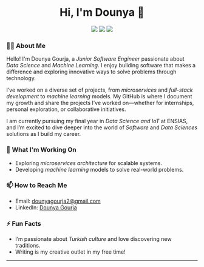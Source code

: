 <h1 align="center">Hi, I'm Dounya 👋</h1>
<p align="center">
    <a href="https://www.linkedin.com/in/dounya-gourja-820217214/"><img src="https://img.shields.io/badge/linkedin-%230177B5?style=flat&logo=linkedin&logoColor=white"/></a>
    <a href="https://www.instagram.com/dounya.gourja/profilecard/?igsh=MXh1MmZ4b3h5NGM5bQ=="><img src="https://img.shields.io/badge/instagram-%23E4415F?style=flat&logo=instagram&logoColor=white"/></a>
    <a href="https://github.com/aynuod"><img src="https://img.shields.io/badge/github-%23181717?style=flat&logo=github&logoColor=white"/></a>
</p>

### 👩‍💻 About Me

Hello! I'm Dounya Gourja, a *Junior Software Engineer* passionate about *Data Science* and *Machine Learning*. I enjoy building software that makes a difference and exploring innovative ways to solve problems through technology.  

I’ve worked on a diverse set of projects, from *microservices* and *full-stack development* to *machine learning* models. My GitHub is where I document my growth and share the projects I’ve worked on—whether for internships, personal exploration, or collaborative initiatives.

I am currently pursuing my final year in *Data Science and IoT* at ENSIAS, and I’m excited to dive deeper into the world of *Software* and *Data Sciences* solutions as I build my career.

### 🔭 What I'm Working On
- Exploring *microservices architecture* for scalable systems.
- Developing *machine learning* models to solve real-world problems.
  
### 📫 How to Reach Me
- Email: dounyagourja2@gmail.com
- LinkedIn: [Dounya Gourja](https://www.linkedin.com/in/dounya-gourja-820217214/)

### ⚡ Fun Facts
- I’m passionate about *Turkish culture* and love discovering new traditions.
- Writing is my creative outlet in my free time!

---

<!-- 
### 🛠 Skills & Tools

*Languages:*
- Java | Python | JavaScript

*Frameworks:*
- React.js | Spring Boot

*Data & Orchestration Tools:*
- Kafka

*DevOps & CI/CD Tools:*
- Docker | Jenkins

*Databases:*
- MongoDB | MySQL
-->
